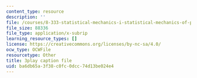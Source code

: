 ```yaml
---
content_type: resource
description: ''
file: /courses/8-333-statistical-mechanics-i-statistical-mechanics-of-particles-fall-2013/ba6db65a3f38c0fc0dcc74d13be024e4_hl4c1P9D8IY.srt
file_size: 88336
file_type: application/x-subrip
learning_resource_types: []
license: https://creativecommons.org/licenses/by-nc-sa/4.0/
ocw_type: OCWFile
resourcetype: Other
title: 3play caption file
uid: ba6db65a-3f38-c0fc-0dcc-74d13be024e4
---
```

